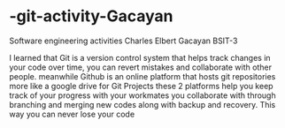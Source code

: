 # -git-activity-Gacayan
Software engineering activities
Charles Elbert Gacayan
BSIT-3

I learned that Git is a version control system that helps track changes in your code over time, you can revert mistakes and collaborate with other people. meanwhile Github is an online platform that hosts git repositories more like a google drive for Git Projects
these 2 platforms help you keep track of your progress with your workmates you collaborate with through branching and merging new codes along with backup and recovery.
This way you can never lose your code
